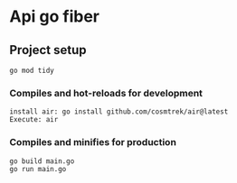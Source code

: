 # Api go fiber

## Project setup
```
go mod tidy

```

### Compiles and hot-reloads for development
```
install air: go install github.com/cosmtrek/air@latest
Execute: air
```

### Compiles and minifies for production
```
go build main.go
go run main.go

```


